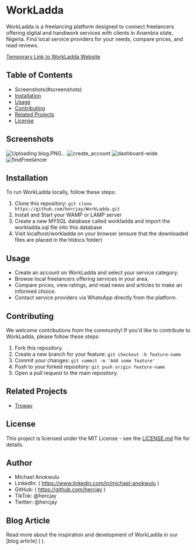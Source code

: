 # WorkLadda


WorkLadda is a freelancing platform designed to connect freelancers offering digital and handiwork services with clients in Anambra state, Nigeria. Find local service providers for your needs, compare prices, and read reviews.

[Temporary Link to WorkLadda Website](http://workladda.epizy.com)

## Table of Contents
- Screenshots(#screenshots)
- [Installation](#installation)
- [Usage](#usage)
- [Contributing](#contributing)
- [Related Projects](#related-projects)
- [License](#license)

## Screenshots

![Uploading blog.PNG…]()
![create_account](https://github.com/hercjay/workladda/assets/112480000/5d88ddcd-9348-4da9-8e56-ed498bfb48dd)
![dashboard-wide](https://github.com/hercjay/workladda/assets/112480000/880cf188-0566-4011-b317-9b3e6dba3cca)
![findFreelancer](https://github.com/hercjay/workladda/assets/112480000/b5c49bdc-e023-4e11-bc76-c1be1ba8b635)


## Installation

To run WorkLadda locally, follow these steps:

1. Clone this repository: `git clone https://github.com/hercjay/WorkLadda.git`
2. Install and Start your WAMP or LAMP server
3. Create a new MYSQL database called workladda and import the workladda.sql file into this database
4. Visit localhost/workladda on your browser (ensure that the downloaded files are placed in the htdocs folder)

## Usage

- Create an account on WorkLadda and select your service category.
- Browse local freelancers offering services in your area.
- Compare prices, view ratings, and read news and articles to make an informed choice.
- Contact service providers via WhatsApp directly from the platform.

## Contributing

We welcome contributions from the community! If you'd like to contribute to WorkLadda, please follow these steps:

1. Fork this repository.
2. Create a new branch for your feature: `git checkout -b feature-name`
3. Commit your changes: `git commit -m 'Add some feature'`
4. Push to your forked repository: `git push origin feature-name`
5. Open a pull request to the main repository.

## Related Projects

- [Troway](https://github.com/troway)

## License

This project is licensed under the MIT License - see the [LICENSE.md](LICENSE.md) file for details.

## Author

- Michael Anokwulu
- LinkedIn: ( https://www.linkedin.com/in/michael-anokwulu )
- GitHub: ( https://github.com/hercjay )
- TikTok: @hercjay
- Twitter: @hercjay

## Blog Article

Read more about the inspiration and development of WorkLadda in our [blog article] (  ).



